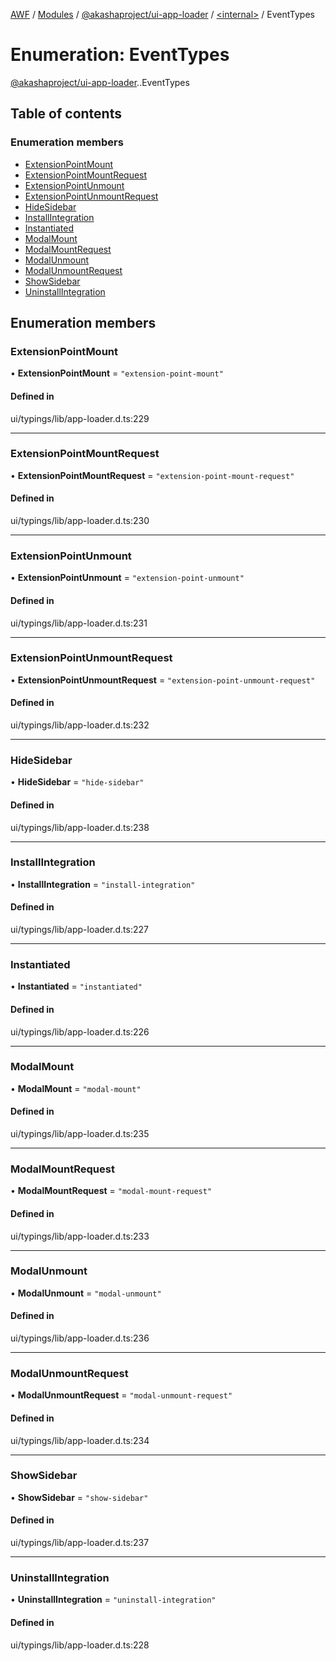 [AWF](../README.md) / [Modules](../modules.md) / [@akashaproject/ui-app-loader](../modules/akashaproject_ui_app_loader.md) / [<internal\>](../modules/akashaproject_ui_app_loader._internal_.md) / EventTypes

# Enumeration: EventTypes

[@akashaproject/ui-app-loader](../modules/akashaproject_ui_app_loader.md).[<internal>](../modules/akashaproject_ui_app_loader._internal_.md).EventTypes

## Table of contents

### Enumeration members

- [ExtensionPointMount](akashaproject_ui_app_loader._internal_.EventTypes.md#extensionpointmount)
- [ExtensionPointMountRequest](akashaproject_ui_app_loader._internal_.EventTypes.md#extensionpointmountrequest)
- [ExtensionPointUnmount](akashaproject_ui_app_loader._internal_.EventTypes.md#extensionpointunmount)
- [ExtensionPointUnmountRequest](akashaproject_ui_app_loader._internal_.EventTypes.md#extensionpointunmountrequest)
- [HideSidebar](akashaproject_ui_app_loader._internal_.EventTypes.md#hidesidebar)
- [InstallIntegration](akashaproject_ui_app_loader._internal_.EventTypes.md#installintegration)
- [Instantiated](akashaproject_ui_app_loader._internal_.EventTypes.md#instantiated)
- [ModalMount](akashaproject_ui_app_loader._internal_.EventTypes.md#modalmount)
- [ModalMountRequest](akashaproject_ui_app_loader._internal_.EventTypes.md#modalmountrequest)
- [ModalUnmount](akashaproject_ui_app_loader._internal_.EventTypes.md#modalunmount)
- [ModalUnmountRequest](akashaproject_ui_app_loader._internal_.EventTypes.md#modalunmountrequest)
- [ShowSidebar](akashaproject_ui_app_loader._internal_.EventTypes.md#showsidebar)
- [UninstallIntegration](akashaproject_ui_app_loader._internal_.EventTypes.md#uninstallintegration)

## Enumeration members

### ExtensionPointMount

• **ExtensionPointMount** = `"extension-point-mount"`

#### Defined in

ui/typings/lib/app-loader.d.ts:229

___

### ExtensionPointMountRequest

• **ExtensionPointMountRequest** = `"extension-point-mount-request"`

#### Defined in

ui/typings/lib/app-loader.d.ts:230

___

### ExtensionPointUnmount

• **ExtensionPointUnmount** = `"extension-point-unmount"`

#### Defined in

ui/typings/lib/app-loader.d.ts:231

___

### ExtensionPointUnmountRequest

• **ExtensionPointUnmountRequest** = `"extension-point-unmount-request"`

#### Defined in

ui/typings/lib/app-loader.d.ts:232

___

### HideSidebar

• **HideSidebar** = `"hide-sidebar"`

#### Defined in

ui/typings/lib/app-loader.d.ts:238

___

### InstallIntegration

• **InstallIntegration** = `"install-integration"`

#### Defined in

ui/typings/lib/app-loader.d.ts:227

___

### Instantiated

• **Instantiated** = `"instantiated"`

#### Defined in

ui/typings/lib/app-loader.d.ts:226

___

### ModalMount

• **ModalMount** = `"modal-mount"`

#### Defined in

ui/typings/lib/app-loader.d.ts:235

___

### ModalMountRequest

• **ModalMountRequest** = `"modal-mount-request"`

#### Defined in

ui/typings/lib/app-loader.d.ts:233

___

### ModalUnmount

• **ModalUnmount** = `"modal-unmount"`

#### Defined in

ui/typings/lib/app-loader.d.ts:236

___

### ModalUnmountRequest

• **ModalUnmountRequest** = `"modal-unmount-request"`

#### Defined in

ui/typings/lib/app-loader.d.ts:234

___

### ShowSidebar

• **ShowSidebar** = `"show-sidebar"`

#### Defined in

ui/typings/lib/app-loader.d.ts:237

___

### UninstallIntegration

• **UninstallIntegration** = `"uninstall-integration"`

#### Defined in

ui/typings/lib/app-loader.d.ts:228

